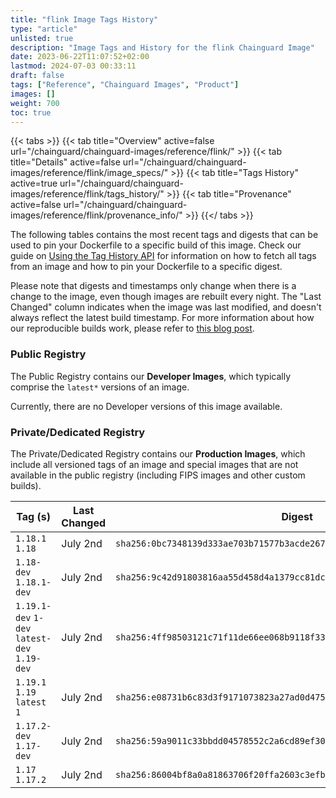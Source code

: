 ```yaml
---
title: "flink Image Tags History"
type: "article"
unlisted: true
description: "Image Tags and History for the flink Chainguard Image"
date: 2023-06-22T11:07:52+02:00
lastmod: 2024-07-03 00:33:11
draft: false
tags: ["Reference", "Chainguard Images", "Product"]
images: []
weight: 700
toc: true
---
```


{{< tabs >}}
{{< tab title="Overview" active=false url="/chainguard/chainguard-images/reference/flink/" >}}
{{< tab title="Details" active=false url="/chainguard/chainguard-images/reference/flink/image_specs/" >}}
{{< tab title="Tags History" active=true url="/chainguard/chainguard-images/reference/flink/tags_history/" >}}
{{< tab title="Provenance" active=false url="/chainguard/chainguard-images/reference/flink/provenance_info/" >}}
{{</ tabs >}}

The following tables contains the most recent tags and digests that can be used to pin your Dockerfile to a specific build of this image. Check our guide on [Using the Tag History API](/chainguard/chainguard-images/using-the-tag-history-api/) for information on how to fetch all tags from an image and how to pin your Dockerfile to a specific digest.

Please note that digests and timestamps only change when there is a change to the image, even though images are rebuilt every night. The "Last Changed" column indicates when the image was last modified, and doesn't always reflect the latest build timestamp. For more information about how our reproducible builds work, please refer to [this blog post](https://www.chainguard.dev/unchained/reproducing-chainguards-reproducible-image-builds).

### Public Registry
The Public Registry contains our **Developer Images**, which typically comprise the `latest*` versions of an image.

Currently, there are no Developer versions of this image available.

### Private/Dedicated Registry
The Private/Dedicated Registry contains our **Production Images**, which include all versioned tags of an image and special images that are not available in the public registry (including FIPS images and other custom builds).

| Tag (s)                                       | Last Changed | Digest                                                                    |
|-----------------------------------------------|--------------|---------------------------------------------------------------------------|
|  `1.18.1` `1.18`                              | July 2nd     | `sha256:0bc7348139d333ae703b71577b3acde2673d79bdb8fcf17987d7821478d25dcc` |
|  `1.18-dev` `1.18.1-dev`                      | July 2nd     | `sha256:9c42d91803816aa55d458d4a1379cc81dc8bc341eff71ffa00d63335ac48e33a` |
|  `1.19.1-dev` `1-dev` `latest-dev` `1.19-dev` | July 2nd     | `sha256:4ff98503121c71f11de66ee068b9118f33065e4fef98f9e058e6d8f6db005580` |
|  `1.19.1` `1.19` `latest` `1`                 | July 2nd     | `sha256:e08731b6c83d3f9171073823a27ad0d47586b62b20148a5f80d8bda179b79446` |
|  `1.17.2-dev` `1.17-dev`                      | July 2nd     | `sha256:59a9011c33bbdd04578552c2a6cd89ef3007c95e3f6c681e10f89521b44d2842` |
|  `1.17` `1.17.2`                              | July 2nd     | `sha256:86004bf8a0a81863706f20ffa2603c3efb7836c7eb3f9dbe77449e280c844318` |

